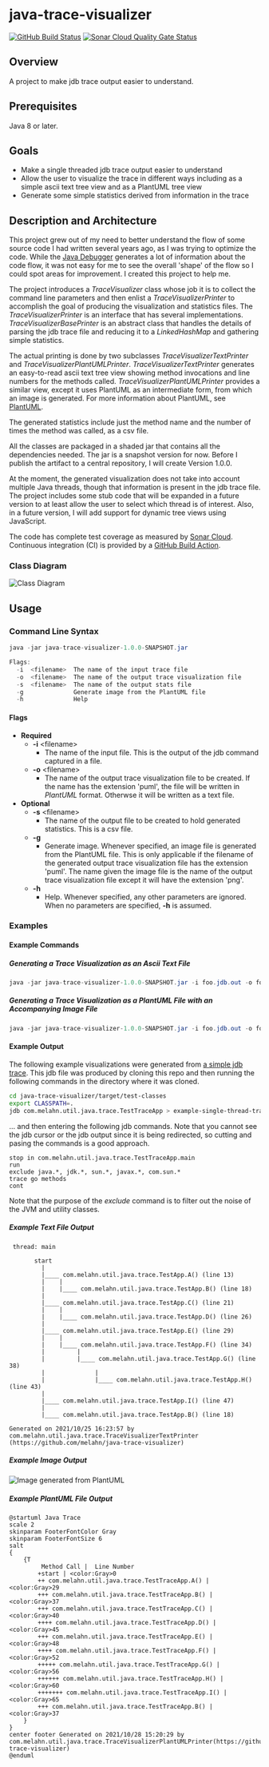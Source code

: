 # java-trace-visualizer

[![GitHub Build Status](https://github.com/melahn/java-trace-visualizer/actions/workflows/build.yml/badge.svg)](https://github.com/melahn/java-trace-visualizer/actions/workflows/build.yml)
[![Sonar Cloud Quality Gate Status](https://sonarcloud.io/api/project_badges/measure?project=melahn_java-trace-visualizer&metric=alert_status)](https://sonarcloud.io/dashboard?id=melahn_java-trace-visualizer)

## Overview

A  project to make jdb trace output easier to understand.

## Prerequisites

Java 8 or later.  

## Goals

* Make a single threaded jdb trace output easier to understand
* Allow the user to visualize the trace in different ways including as a simple ascii text tree view and as a PlantUML tree view
* Generate some simple statistics derived from information in the trace

## Description and Architecture

This project grew out of my need to better understand the flow of some source code I had written several years ago, as I was trying to optimize the code.  While the [Java Debugger](https://docs.oracle.com/javase/8/docs/technotes/tools/windows/jdb.html) generates a lot of information about the code flow, it was not easy for me to see the overall 'shape' of the flow so I could spot areas for improvement. I created this project to help me.  

The project introduces a *TraceVisualizer* class whose job it is to collect the command line parameters and then enlist a *TraceVisualizerPrinter* to accomplish the goal of producing the visualization and statistics files. The *TraceVisualizerPrinter* is an interface that has several implementations. *TraceVisualizerBasePrinter* is an abstract class that handles the details of parsing the jdb trace file and reducing it to a *LinkedHashMap* and gathering simple statistics.

The actual printing is done by two subclasses *TraceVisualizerTextPrinter* and *TraceVisualizerPlantUMLPrinter*. *TraceVisualizerTextPrinter* generates an easy-to-read ascii text tree view showing method invocations and line numbers for the methods called. *TraceVisualizerPlantUMLPrinter* provides a similar view, except it uses PlantUML as an intermediate form, from which an image is generated. For more information about PlantUML, see [PlantUML](http://plantuml.com/).

The generated statistics include just the method name and the number of times the method was called, as a csv file.

All the classes are packaged in a shaded jar that contains all the dependencies needed. The jar is a snapshot version for now. Before I publish the artifact to a central repository, I will create Version 1.0.0.

At the moment, the generated visualization does not take into account multiple Java threads, though that information is present in the jdb trace file. The project includes some stub code that will be expanded in a future version to at least allow the user to select which thread is of interest. Also, in a future version, I will add support for dynamic tree views using JavaScript.

The code has complete test coverage as measured by [Sonar Cloud](https://sonarcloud.io/dashboard?id=melahn_java-trace-visualizer). Continuous integration (CI) is provided by a [GitHub Build Action](https://github.com/melahn/java-trace-visualizer/actions/workflows/build.yml).

### Class Diagram

![Class Diagram](./doc/generated/class-diagram.png)

## Usage

### Command Line Syntax

``` java
java -jar java-trace-visualizer-1.0.0-SNAPSHOT.jar

Flags:
  -i  <filename>  The name of the input trace file 
  -o  <filename>  The name of the output trace visualization file
  -s  <filename>  The name of the output stats file
  -g              Generate image from the PlantUML file
  -h              Help               
```

#### Flags

* **Required**
  * **-i** \<filename\>
    * The name of the input file. This is the output of the jdb command captured in a file.
  * **-o** \<filename\>
    * The name of the output trace visualization file to be created. If the name has the extension 'puml', the file will be written in *PlantUML* format. Otherwse it will be written as a text file.
* **Optional**
  * **-s** \<filename\>
    * The name of the output file to be created to hold generated statistics. This is a csv file.
  * **-g**
    * Generate image. Whenever specified, an image file is generated from the PlantUML file.  This is only applicable if
      the filename of the generated output trace visualization file has the extension 'puml'. The name given the image file is the name of the output trace visualization file except it will have the extension 'png'.
  * **-h**
    * Help. Whenever specified, any other parameters are ignored.  When no parameters are specified, **-h** is assumed.

### Examples

#### Example Commands

##### Generating a Trace Visualization as an Ascii Text File

``` java
java -jar java-trace-visualizer-1.0.0-SNAPSHOT.jar -i foo.jdb.out -o foo.txt 
```

##### Generating a Trace Visualization as a PlantUML File with an Accompanying Image File

``` java
java -jar java-trace-visualizer-1.0.0-SNAPSHOT.jar -i foo.jdb.out -o foo.puml -g 
```

#### Example Output

The following example visualizations were generated from [a simple jdb trace](https://github.com/melahn/java-trace-visualizer/blob/main/resource/example/example-single-thread-trace-file.jdb.out.txt).  This jdb file was produced by cloning this repo and then running the following commands in the directory where it was cloned.

``` bash
cd java-trace-visualizer/target/test-classes 
export CLASSPATH=.
jdb com.melahn.util.java.trace.TestTraceApp > example-single-thread-trace-file.jdb.out.txt 
```

... and then entering the following jdb commands.  Note that you cannot see the jdb cursor or the jdb output since it is being redirected, so cutting and pasing the commands is a good approach.

``` jdb
stop in com.melahn.util.java.trace.TestTraceApp.main
run
exclude java.*, jdk.*, sun.*, javax.*, com.sun.*
trace go methods
cont
```

Note that the purpose of the *exclude* command is to filter out the noise of the JVM and utility classes.

##### Example Text File Output

``` text
 thread: main 
     
       start 
         |
         |____ com.melahn.util.java.trace.TestApp.A() (line 13) 
         |    |
         |    |____ com.melahn.util.java.trace.TestApp.B() (line 18) 
         |
         |____ com.melahn.util.java.trace.TestApp.C() (line 21) 
         |    |
         |    |____ com.melahn.util.java.trace.TestApp.D() (line 26) 
         |
         |____ com.melahn.util.java.trace.TestApp.E() (line 29) 
         |    |
         |    |____ com.melahn.util.java.trace.TestApp.F() (line 34) 
         |         |
         |         |____ com.melahn.util.java.trace.TestApp.G() (line 38) 
         |              |
         |              |____ com.melahn.util.java.trace.TestApp.H() (line 43) 
         |
         |____ com.melahn.util.java.trace.TestApp.I() (line 47) 
         |
         |____ com.melahn.util.java.trace.TestApp.B() (line 18) 

Generated on 2021/10/25 16:23:57 by com.melahn.util.java.trace.TraceVisualizerTextPrinter (https://github.com/melahn/java-trace-visualizer)
```

##### Example Image Output

![Image generated from PlantUML](./resource/example/example-single-thread-trace-file.png)

##### Example PlantUML File Output

``` text
@startuml Java Trace
scale 2
skinparam FooterFontColor Gray
skinparam FooterFontSize 6
salt
{
    {T
         Method Call |  Line Number
        +start | <color:Gray>0
        ++ com.melahn.util.java.trace.TestTraceApp.A() | <color:Gray>29
        +++ com.melahn.util.java.trace.TestTraceApp.B() | <color:Gray>37
        +++ com.melahn.util.java.trace.TestTraceApp.C() | <color:Gray>40
        ++++ com.melahn.util.java.trace.TestTraceApp.D() | <color:Gray>45
        +++ com.melahn.util.java.trace.TestTraceApp.E() | <color:Gray>48
        ++++ com.melahn.util.java.trace.TestTraceApp.F() | <color:Gray>52
        +++++ com.melahn.util.java.trace.TestTraceApp.G() | <color:Gray>56
        ++++++ com.melahn.util.java.trace.TestTraceApp.H() | <color:Gray>60
        +++++++ com.melahn.util.java.trace.TestTraceApp.I() | <color:Gray>65
        +++ com.melahn.util.java.trace.TestTraceApp.B() | <color:Gray>37
    }
}
center footer Generated on 2021/10/28 15:20:29 by com.melahn.util.java.trace.TraceVisualizerPlantUMLPrinter(https://github.com/melahn/java-trace-visualizer)
@enduml
```
